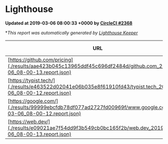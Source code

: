 
# Lighthouse

**Updated at 2019-03-06 08:00:33 +0000 by [CircleCI #2368](https://circleci.com/gh/ItinerisLtd/lighthouse-keeper-example/2368)**

**This report was automatically generated by [Lighthouse Keeper](https://github.com/itinerisltd/lighthouse-keeper)*

| URL | Performance | Accessibility | Best Practices | SEO | PWA | Updated At |
| --- | --- | --- | --- | --- | --- | --- |
| [https://github.com/pricing](./results/aae423b045c13965ddf45c696df2484d/github.com_2019-03-06_08-00-13.report.json) | 0.8 | 0.89 | 0.93 | 0.9 | 0.58 | 2019-03-06T08:00:13.086Z |
| [https://typist.tech/](./results/e463522d02041e06b035e8f61910fd43/typist.tech_2019-03-06_08-00-12.report.json) | 1 |  |  |  |  | 2019-03-06T08:00:12.484Z |
| [https://google.com/](./results/99999ebcfdb78df077ad2727fd00969f/www.google.com_2019-03-06_08-00-12.report.json) | 0.96 | 0.71 | 0.93 | 0.8 | 0.58 | 2019-03-06T08:00:12.220Z |
| [https://web.dev/](./results/e09021ae7f54dd9f3b549cb0bc165f2b/web.dev_2019-03-06_08-00-13.report.json) | 0.97 | 0.93 | 0.93 | 0.91 | 1 | 2019-03-06T08:00:13.844Z |
